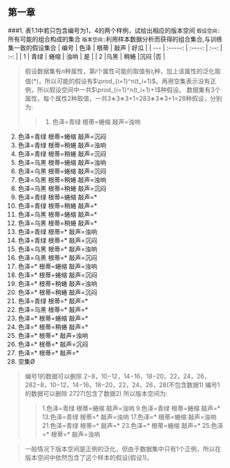﻿## 第一章
###1. 表1.1中若只包含编号为1，4的两个样例，试给出相应的版本空间
`假设空间:`所有可能的组合构成的集合
`版本空间:`利用样本数据分析而获得的组合集合,与训练集一致的假设集合
| 编号  | 色泽  |  根蒂  |  敲声  |  好瓜  |
| ---   | :-----:  | :----:  | :--: |  :-:   |
| 1     | 青绿 |	蜷缩	 | 浊响 |	是  |
| 2     |乌黑  |	稍蜷	|沉闷	|否     |
>假设数据集有$n$种属性，第$i$个属性可能的取值有$t_i$种，加上该属性的泛化取值$(*)$，所以可能的假设有$\prod_{i=1}^n(t_i+1)$。再用空集表示没有正例，所以假设空间中一共$\prod_{i=1}^n(t_i+1)+1$种假设。 
数据集有3个属性，每个属性2种取值，一共3∗3∗3+1=283∗3∗3+1=28种假设，分别为:
>>1. 色泽=青绿 根蒂=蜷缩 敲声=浊响
2. 色泽=青绿 根蒂=蜷缩 敲声=沉闷
3. 色泽=青绿 根蒂=稍蜷 敲声=浊响
4. 色泽=青绿 根蒂=稍蜷 敲声=沉闷
5. 色泽=乌黑 根蒂=蜷缩 敲声=浊响
6. 色泽=乌黑 根蒂=蜷缩 敲声=沉闷
7. 色泽=乌黑 根蒂=稍蜷 敲声=浊响
8. 色泽=乌黑 根蒂=稍蜷 敲声=沉闷
9. 色泽=青绿 根蒂=蜷缩 敲声=*
10. 色泽=青绿 根蒂=稍蜷 敲声=*
11. 色泽=乌黑 根蒂=蜷缩 敲声=*
12. 色泽=乌黑 根蒂=稍蜷 敲声=*
13. 色泽=青绿 根蒂=* 敲声=浊响
14. 色泽=青绿 根蒂=* 敲声=沉闷
15. 色泽=乌黑 根蒂=* 敲声=浊响
16. 色泽=乌黑 根蒂=* 敲声=沉闷
17. 色泽=* 根蒂=蜷缩 敲声=浊响
18. 色泽=* 根蒂=蜷缩 敲声=沉闷
19. 色泽=* 根蒂=稍蜷 敲声=浊响
20. 色泽=* 根蒂=稍蜷 敲声=沉闷
21. 色泽=青绿 根蒂=* 敲声=*
22. 色泽=乌黑 根蒂=* 敲声=*
23. 色泽=* 根蒂=蜷缩 敲声=*
24. 色泽=* 根蒂=稍蜷 敲声=*
25. 色泽=* 根蒂=* 敲声=浊响
26. 色泽=* 根蒂=* 敲声=沉闷
27. 色泽=* 根蒂=* 敲声=*
28. 空集Ø 

>编号1的数据可以删除 2−8，10−12，14−16，18−20，22，24，26，282−8，10−12，14−16，18−20，22，24，26，28(不包含数据1) 
编号1的数据可以删除 2727(包含了数据2) 
所以版本空间为:
>>1.色泽=青绿 根蒂=蜷缩 敲声=浊响
9.色泽=青绿 根蒂=蜷缩 敲声=*
13.色泽=青绿 根蒂=* 敲声=浊响
17.色泽=* 根蒂=蜷缩 敲声=浊响
21.色泽=青绿 根蒂=* 敲声=*
23.色泽=* 根蒂=蜷缩 敲声=*
25.色泽=* 根蒂=* 敲声=浊响

>一般情况下版本空间是正例的泛化，但由于数据集中只有1个正例，所以在版本空间中依然包含了这个样本的假设(假设1)。





